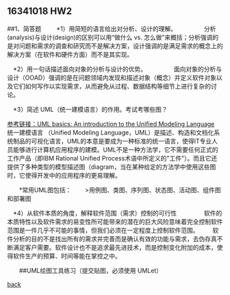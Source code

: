 ﻿---
layout: default
---

## 16341018 HW2

##1、简答题
　
　*1）用简短的语言给出对分析、设计的理解。
　　
　　分析(analysis)与设计(design)的区别可以用“做什么 vs. 怎么做”来概括；分析强调的是对问题和需求的调查和研究而不是解决方案，设计强调的是满足需求的概念上的解决方案（在软件和硬件方面）而不是其实现。

　*2）用一句话描述面向对象的分析与设计的优势。
　　
　　面向对象的分析与设计（OOAD）强调的是在问题领域内发现和描述对象（概念）并定义软件对象以及它们如何写作以实现需求，从而避免从过程、数据结构等细节上进行复杂的讨论。

　*3）简述 UML（统一建模语言）的作用。考试考哪些图？

[参考链接：UML basics: An introduction to the Unified Modeling Language](https://www.ibm.com/developerworks/rational/library/769.html)
　
　　统一建模语言 （Unified Modeling Language，UML）是描述、构造和文档化系统制品的可视化语言，UML的本意是要成为一种标准的统一语言，使得IT专业人员能够进行计算机应用程序的建模。UML不是一种方法学，它不需要任何正式的工作产品（即IBM Rational Unified Process术语中所定义的"工件"）。而且它还提供了多种类型的模型描述图（diagram，当在某种给定的方法学中使用这些图时，它使得开发中的应用程序的更易理解。

　　*常用UML图包括：
　　>用例图、类图、序列图、状态图、活动图、组件图和部署图

　*4）从软件本质的角度，解释软件范围（需求）控制的可行性
　　
　　软件的本质特性以及软件需求的易变性所可能带来的潜在的巨大风险意味着完全控制软件范围是一件几乎不可能的事情，但我们必须在一定程度上控制软件范围。
　　软件分析的目的不是找出所有的需求并完善而是确认有效的功能与需求，去伪存真不断满足客户需要。软件设计也不是追求最先进技术，而是控制变化附加的成本，使得软件生产的预算、时间等能在掌控之中。


　　##UML绘图工具练习（提交贴图，必须使用 UMLet）

[back](./)

